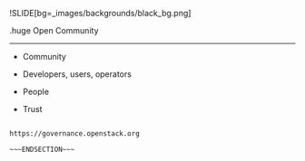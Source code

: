 !SLIDE[bg=_images/backgrounds/black_bg.png]

.huge <span class="white">Open</span> <span class="teal">Community</span>
<hr>
<span class="white">

* Community

* Developers, users, operators
* People
* Trust

</span>


~~~SECTION:notes~~~

https://governance.openstack.org

~~~ENDSECTION~~~
